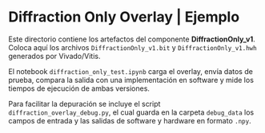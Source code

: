 # Diffraction Only Overlay | Ejemplo

Este directorio contiene los artefactos del componente **DiffractionOnly_v1**. Coloca aquí los archivos `DiffractionOnly_v1.bit` y `DiffractionOnly_v1.hwh` generados por Vivado/Vitis.

El notebook `diffraction_only_test.ipynb` carga el overlay, envía datos de prueba, compara la salida con una implementación en software y mide los tiempos de ejecución de ambas versiones.

Para facilitar la depuración se incluye el script `diffraction_overlay_debug.py`, el cual guarda en la carpeta `debug_data` los campos de entrada y las salidas de software y hardware en formato `.npy`.
